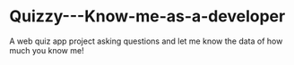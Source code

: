 # Quizzy---Know-me-as-a-developer
A web quiz app project asking questions and let me know the data of how much you know me!
